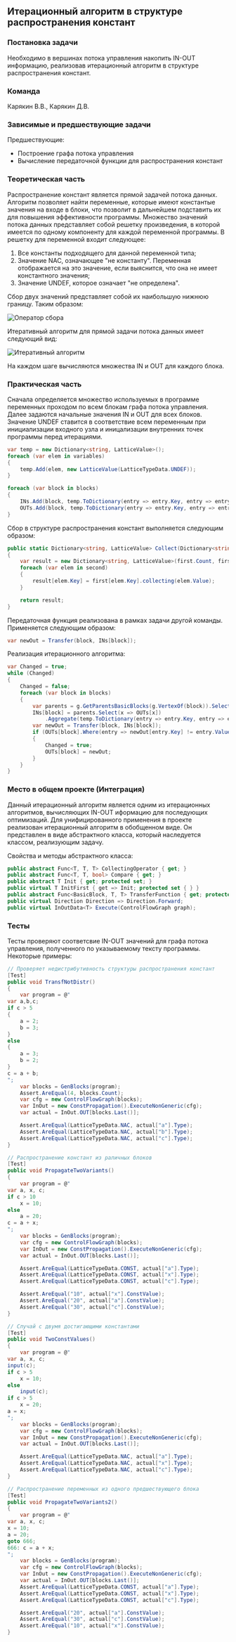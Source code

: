 ## Итерационный алгоритм в структуре распространения констант

### Постановка задачи
Необходимо в вершинах потока управления накопить IN-OUT информацию, реализовав итерационный алгоритм в структуре распространения констант.

### Команда
Карякин В.В., Карякин Д.В.

### Зависимые и предшествующие задачи
Предшествующие:

- Построение графа потока управления
- Вычисление передаточной функции для распространения констант

### Теоретическая часть
Распространение констант является прямой задачей потока данных. Алгоритм позволяет найти переменные, которые имеют константые значения на входе в блоки, что позволит в дальнейшем подставить их для повышения эффективности программы. Множество значений потока данных представляет собой решетку произведения, в которой имеется по одному компоненту для каждой переменной программы. В решетку для переменной входит следующее:

1. Все константы подходящего для данной переменной типа;
2. Значение NAC, означающее "не константу". Переменная отображается на это значение, если выяснится, что она не имеет константного значения;
3. Значение UNDEF, которое означает "не определена".

Сбор двух значений представляет собой их наибольшую нижнюю границу. Таким образом:

![Оператор сбора](3_ConstPropagation/img1.PNG)


Итеративный алгоритм для прямой задачи потока данных имеет следующий вид:

![Итеративный алгоритм](3_ConstPropagation/img2.PNG)

На каждом шаге вычисляются множества IN и OUT для каждого блока. 

### Практическая часть
Сначала определяется множество используемых в программе переменных проходом по всем блокам графа потока управления.
Далее задаются начальные значения IN и OUT для всех блоков. Значение UNDEF ставится в соответствие всем переменным при инициализации входного узла и иницализации внутренних точек программы перед итерациями.

```csharp
var temp = new Dictionary<string, LatticeValue>();
foreach (var elem in variables)
{
    temp.Add(elem, new LatticeValue(LatticeTypeData.UNDEF));
}

foreach (var block in blocks)
{
    INs.Add(block, temp.ToDictionary(entry => entry.Key, entry => entry.Value));
    OUTs.Add(block, temp.ToDictionary(entry => entry.Key, entry => entry.Value));
}
```

Сбор в структуре распространения констант выполняется следующим образом:

```csharp
public static Dictionary<string, LatticeValue> Collect(Dictionary<string, LatticeValue> first, Dictionary<string, LatticeValue> second)
{
    var result = new Dictionary<string, LatticeValue>(first.Count, first.Comparer);
    foreach (var elem in second)
    {
        result[elem.Key] = first[elem.Key].collecting(elem.Value);
    }

    return result;
}
```
Передаточная функция реализована в рамках задачи другой команды. Применяется следующим образом:

```csharp
var newOut = Transfer(block, INs[block]);
```
Реализация итерационного алгоритма:

```csharp
var Changed = true;
while (Changed)
{
    Changed = false;
    foreach (var block in blocks)
    {
        var parents = g.GetParentsBasicBlocks(g.VertexOf(block)).Select(x => x.block);
        INs[block] = parents.Select(x => OUTs[x])
            .Aggregate(temp.ToDictionary(entry => entry.Key, entry => entry.Value), (x, y) => Collect(x, y));
        var newOut = Transfer(block, INs[block]);
        if (OUTs[block].Where(entry => newOut[entry.Key] != entry.Value).Any())
        {
            Changed = true;
            OUTs[block] = newOut;
        }
    }
}
```

### Место в общем проекте (Интеграция)
Данный итерационный алгоритм является одним из итерационных алгоритмов, вычисляющих IN-OUT иформацию для последующих оптимизаций. Для унифицированного применения в проекте реализован итерационный алгоритм в обобщенном виде. Он представлен в виде абстрактного класса, который наследуется классом, реализующим задачу.

Свойства и методы абстрактного класса:
```csharp
public abstract Func<T, T, T> CollectingOperator { get; }
public abstract Func<T, T, bool> Compare { get; }
public abstract T Init { get; protected set; }
public virtual T InitFirst { get => Init; protected set { } }
public abstract Func<BasicBlock, T, T> TransferFunction { get; protected set; }
public virtual Direction Direction => Direction.Forward;
public virtual InOutData<T> Execute(ControlFlowGraph graph);
```

### Тесты
Тесты проверяют соответсвие IN-OUT значений для графа потока управления, полученного по указываемому тексту программы. Некоторые примеры:

```csharp
// Проверяет недистрибутивность структуры распространения констант
[Test]
public void TransfNotDistr()
{
    var program = @"
var a,b,c;
if c > 5
{
    a = 2;
    b = 3;
}
else
{
    a = 3;
    b = 2;
}
c = a + b;
";
    var blocks = GenBlocks(program);
    Assert.AreEqual(4, blocks.Count);
    var cfg = new ControlFlowGraph(blocks);
    var InOut = new ConstPropagation().ExecuteNonGeneric(cfg);
    var actual = InOut.OUT[blocks.Last()];

    Assert.AreEqual(LatticeTypeData.NAC, actual["a"].Type);
    Assert.AreEqual(LatticeTypeData.NAC, actual["b"].Type);
    Assert.AreEqual(LatticeTypeData.NAC, actual["c"].Type);
}
```
```csharp
// Распространение констант из раличных блоков
[Test]
public void PropagateTwoVariants()
{
    var program = @"
var a, x, c;
if c > 10
    x = 10;
else
    a = 20;
c = a + x;
";
    var blocks = GenBlocks(program);
    var cfg = new ControlFlowGraph(blocks);
    var InOut = new ConstPropagation().ExecuteNonGeneric(cfg);
    var actual = InOut.OUT[blocks.Last()];

    Assert.AreEqual(LatticeTypeData.CONST, actual["a"].Type);
    Assert.AreEqual(LatticeTypeData.CONST, actual["x"].Type);
    Assert.AreEqual(LatticeTypeData.CONST, actual["c"].Type);

    Assert.AreEqual("10", actual["x"].ConstValue);
    Assert.AreEqual("20", actual["a"].ConstValue);
    Assert.AreEqual("30", actual["c"].ConstValue);
}
```
```csharp
// Случай с двумя достигающими константами
[Test]
public void TwoConstValues()
{
    var program = @"
var a, x, c;
input(c);
if c > 5
    x = 10;
else
    input(c);
if c > 5
    x = 20;
a = x;
";
    var blocks = GenBlocks(program);
    var cfg = new ControlFlowGraph(blocks);
    var InOut = new ConstPropagation().ExecuteNonGeneric(cfg);
    var actual = InOut.OUT[blocks.Last()];

    Assert.AreEqual(LatticeTypeData.NAC, actual["a"].Type);
    Assert.AreEqual(LatticeTypeData.NAC, actual["x"].Type);
    Assert.AreEqual(LatticeTypeData.NAC, actual["c"].Type);
}
```
```csharp
// Распространение переменных из одного предшествующего блока
[Test]
public void PropagateTwoVariants2()
{
    var program = @"
var a, x, c;
x = 10;
a = 20;
goto 666;
666: c = a + x;
";
    var blocks = GenBlocks(program);
    var cfg = new ControlFlowGraph(blocks);
    var InOut = new ConstPropagation().ExecuteNonGeneric(cfg);
    var actual = InOut.OUT[blocks.Last()];
    Assert.AreEqual(LatticeTypeData.CONST, actual["a"].Type);
    Assert.AreEqual(LatticeTypeData.CONST, actual["x"].Type);
    Assert.AreEqual(LatticeTypeData.CONST, actual["c"].Type);

    Assert.AreEqual("20", actual["a"].ConstValue);
    Assert.AreEqual("30", actual["c"].ConstValue);
    Assert.AreEqual("10", actual["x"].ConstValue);
}
```
